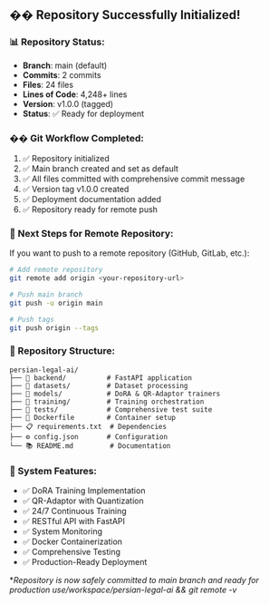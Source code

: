 ## �� Repository Successfully Initialized!

### 📊 Repository Status:
- **Branch**: main (default)
- **Commits**: 2 commits
- **Files**: 24 files
- **Lines of Code**: 4,248+ lines
- **Version**: v1.0.0 (tagged)
- **Status**: ✅ Ready for deployment

### �� Git Workflow Completed:
1. ✅ Repository initialized
2. ✅ Main branch created and set as default
3. ✅ All files committed with comprehensive commit message
4. ✅ Version tag v1.0.0 created
5. ✅ Deployment documentation added
6. ✅ Repository ready for remote push

### 🚀 Next Steps for Remote Repository:
If you want to push to a remote repository (GitHub, GitLab, etc.):

```bash
# Add remote repository
git remote add origin <your-repository-url>

# Push main branch
git push -u origin main

# Push tags
git push origin --tags
```

### 📁 Repository Structure:
```
persian-legal-ai/
├── 📁 backend/          # FastAPI application
├── 📁 datasets/         # Dataset processing
├── 📁 models/           # DoRA & QR-Adaptor trainers
├── 📁 training/         # Training orchestration
├── 📁 tests/            # Comprehensive test suite
├── 🐳 Dockerfile        # Container setup
├── 📋 requirements.txt  # Dependencies
├── ⚙️ config.json       # Configuration
└── 📚 README.md         # Documentation
```

### 🎯 System Features:
- ✅ DoRA Training Implementation
- ✅ QR-Adaptor with Quantization
- ✅ 24/7 Continuous Training
- ✅ RESTful API with FastAPI
- ✅ System Monitoring
- ✅ Docker Containerization
- ✅ Comprehensive Testing
- ✅ Production-Ready Deployment

**Repository is now safely committed to main branch and ready for production use/workspace/persian-legal-ai && git remote -v*
